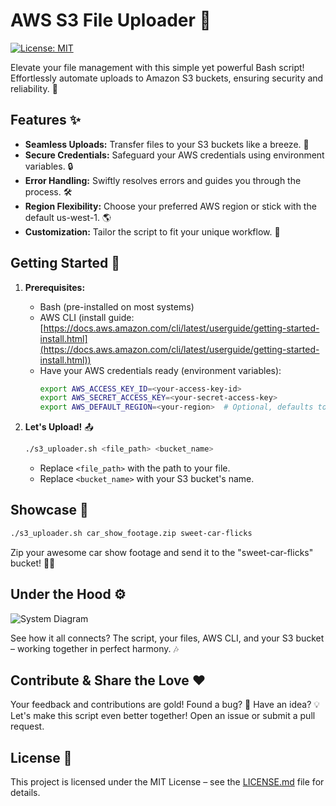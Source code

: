 # AWS S3 File Uploader 🚀

[![License: MIT](https://img.shields.io/badge/License-MIT-yellow.svg)](https://opensource.org/licenses/MIT)

Elevate your file management with this simple yet powerful Bash script! Effortlessly automate uploads to Amazon S3 buckets, ensuring security and reliability. 💪

## Features ✨

*   **Seamless Uploads:** Transfer files to your S3 buckets like a breeze. 💨
*   **Secure Credentials:** Safeguard your AWS credentials using environment variables. 🔒
*   **Error Handling:** Swiftly resolves errors and guides you through the process. 🛠️
*   **Region Flexibility:** Choose your preferred AWS region or stick with the default us-west-1. 🌎
*   **Customization:** Tailor the script to fit your unique workflow. 🎨

## Getting Started 🏁

1.  **Prerequisites:**
    *   Bash (pre-installed on most systems)
    *   AWS CLI (install guide: [https://docs.aws.amazon.com/cli/latest/userguide/getting-started-install.html](https://docs.aws.amazon.com/cli/latest/userguide/getting-started-install.html))
    *   Have your AWS credentials ready (environment variables):
        ```bash
        export AWS_ACCESS_KEY_ID=<your-access-key-id>
        export AWS_SECRET_ACCESS_KEY=<your-secret-access-key>
        export AWS_DEFAULT_REGION=<your-region>  # Optional, defaults to us-west-1
        ```

2.  **Let's Upload!** 📤
    ```bash
    ./s3_uploader.sh <file_path> <bucket_name>
    ```
    *   Replace `<file_path>` with the path to your file.
    *   Replace `<bucket_name>` with your S3 bucket's name.

## Showcase 📸

```bash
./s3_uploader.sh car_show_footage.zip sweet-car-flicks
```

Zip your awesome car show footage and send it to the "sweet-car-flicks" bucket! 🚗💨

## Under the Hood ⚙️

![System Diagram](/Resources/DiagramS3Uploader.jpg)

See how it all connects? The script, your files, AWS CLI, and your S3 bucket – working together in perfect harmony. 🎶

## Contribute & Share the Love ❤️

Your feedback and contributions are gold! Found a bug? 🐛 Have an idea? 💡 Let's make this script even better together! Open an issue or submit a pull request.

## License 📄

This project is licensed under the MIT License – see the [LICENSE.md](LICENSE.md) file for details.